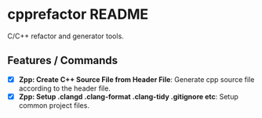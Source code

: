 # cpprefactor README

C/C++ refactor and generator tools.

## Features / Commands

- [x] **Zpp: Create C++ Source File from Header File**: Generate cpp source file according to the header file.
- [x] **Zpp: Setup .clangd .clang-format .clang-tidy .gitignore etc**: Setup common project files.